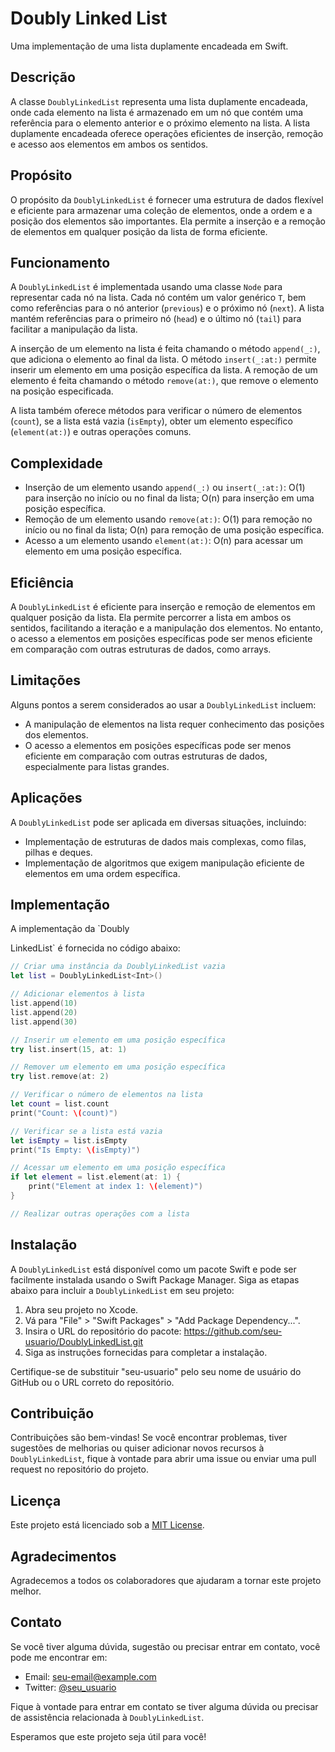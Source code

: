 # Doubly Linked List

Uma implementação de uma lista duplamente encadeada em Swift.

## Descrição

A classe `DoublyLinkedList` representa uma lista duplamente encadeada, onde cada elemento na lista é armazenado em um nó que contém uma referência para o elemento anterior e o próximo elemento na lista. A lista duplamente encadeada oferece operações eficientes de inserção, remoção e acesso aos elementos em ambos os sentidos.

## Propósito

O propósito da `DoublyLinkedList` é fornecer uma estrutura de dados flexível e eficiente para armazenar uma coleção de elementos, onde a ordem e a posição dos elementos são importantes. Ela permite a inserção e a remoção de elementos em qualquer posição da lista de forma eficiente.

## Funcionamento

A `DoublyLinkedList` é implementada usando uma classe `Node` para representar cada nó na lista. Cada nó contém um valor genérico `T`, bem como referências para o nó anterior (`previous`) e o próximo nó (`next`). A lista mantém referências para o primeiro nó (`head`) e o último nó (`tail`) para facilitar a manipulação da lista.

A inserção de um elemento na lista é feita chamando o método `append(_:)`, que adiciona o elemento ao final da lista. O método `insert(_:at:)` permite inserir um elemento em uma posição específica da lista. A remoção de um elemento é feita chamando o método `remove(at:)`, que remove o elemento na posição especificada.

A lista também oferece métodos para verificar o número de elementos (`count`), se a lista está vazia (`isEmpty`), obter um elemento específico (`element(at:)`) e outras operações comuns.

## Complexidade

- Inserção de um elemento usando `append(_:)` ou `insert(_:at:)`: O(1) para inserção no início ou no final da lista; O(n) para inserção em uma posição específica.
- Remoção de um elemento usando `remove(at:)`: O(1) para remoção no início ou no final da lista; O(n) para remoção de uma posição específica.
- Acesso a um elemento usando `element(at:)`: O(n) para acessar um elemento em uma posição específica.

## Eficiência

A `DoublyLinkedList` é eficiente para inserção e remoção de elementos em qualquer posição da lista. Ela permite percorrer a lista em ambos os sentidos, facilitando a iteração e a manipulação dos elementos. No entanto, o acesso a elementos em posições específicas pode ser menos eficiente em comparação com outras estruturas de dados, como arrays.

## Limitações

Alguns pontos a serem considerados ao usar a `DoublyLinkedList` incluem:

- A manipulação de elementos na lista requer conhecimento das posições dos elementos.
- O acesso a elementos em posições específicas pode ser menos eficiente em comparação com outras estruturas de dados, especialmente para listas grandes.

## Aplicações

A `DoublyLinkedList` pode ser aplicada em diversas situações, incluindo:

- Implementação de estruturas de dados mais complexas, como filas, pilhas e deques.
- Implementação de algoritmos que exigem manipulação eficiente de elementos em uma ordem específica.

## Implementação

A implementação da `Doubly

LinkedList` é fornecida no código abaixo:

```swift
// Criar uma instância da DoublyLinkedList vazia
let list = DoublyLinkedList<Int>()

// Adicionar elementos à lista
list.append(10)
list.append(20)
list.append(30)

// Inserir um elemento em uma posição específica
try list.insert(15, at: 1)

// Remover um elemento em uma posição específica
try list.remove(at: 2)

// Verificar o número de elementos na lista
let count = list.count
print("Count: \(count)")

// Verificar se a lista está vazia
let isEmpty = list.isEmpty
print("Is Empty: \(isEmpty)")

// Acessar um elemento em uma posição específica
if let element = list.element(at: 1) {
    print("Element at index 1: \(element)")
}

// Realizar outras operações com a lista
```

## Instalação

A `DoublyLinkedList` está disponível como um pacote Swift e pode ser facilmente instalada usando o Swift Package Manager. Siga as etapas abaixo para incluir a `DoublyLinkedList` em seu projeto:

1. Abra seu projeto no Xcode.
2. Vá para "File" > "Swift Packages" > "Add Package Dependency...".
3. Insira o URL do repositório do pacote: https://github.com/seu-usuario/DoublyLinkedList.git
4. Siga as instruções fornecidas para completar a instalação.

Certifique-se de substituir "seu-usuario" pelo seu nome de usuário do GitHub ou o URL correto do repositório.

## Contribuição

Contribuições são bem-vindas! Se você encontrar problemas, tiver sugestões de melhorias ou quiser adicionar novos recursos à `DoublyLinkedList`, fique à vontade para abrir uma issue ou enviar uma pull request no repositório do projeto.

## Licença

Este projeto está licenciado sob a [MIT License](LICENSE).

## Agradecimentos

Agradecemos a todos os colaboradores que ajudaram a tornar este projeto melhor.

## Contato

Se você tiver alguma dúvida, sugestão ou precisar entrar em contato, você pode me encontrar em:

- Email: seu-email@example.com
- Twitter: [@seu_usuario](https://twitter.com/seu_usuario)

Fique à vontade para entrar em contato se tiver alguma dúvida ou precisar de assistência relacionada à `DoublyLinkedList`.

Esperamos que este projeto seja útil para você!
